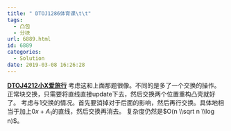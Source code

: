 ```yaml
---
title: " DTOJ1286体育课\t\t"
tags:
  - 凸包
  - 分块
url: 6889.html
id: 6889
categories:
  - Solution
date: 2019-03-08 16:26:28
---
```


**[DTOJ4212小X爱旅行](http://www.dtenomde.com/wp-admin/post.php?post=6885&action=edit&classic-editor)** 考虑这和上面那题很像。不同的是多了一个交换的操作。 正常块交换，只需要将直线直接update下去，然后交换两个位置重构凸壳就好了。 考虑与$1$交换的情况。首先要消掉对于后面的影响，然后再行交换。具体地相当于加上$0x+A_1$的直线，然后交换再消去。 复杂度仍然是$O(n \\sqrt n \\log n)$。